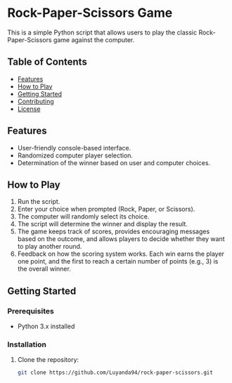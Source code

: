 # Rock-Paper-Scissors Game

This is a simple Python script that allows users to play the classic Rock-Paper-Scissors game against the computer.

## Table of Contents

- [Features](#features)
- [How to Play](#how-to-play)
- [Getting Started](#getting-started)
- [Contributing](#contributing)
- [License](#license)

## Features

- User-friendly console-based interface.
- Randomized computer player selection.
- Determination of the winner based on user and computer choices.

## How to Play

1. Run the script.
2. Enter your choice when prompted (Rock, Paper, or Scissors).
3. The computer will randomly select its choice.
4. The script will determine the winner and display the result.
5. The game keeps track of scores, provides encouraging messages based on the outcome, and allows players to decide whether they want to play another round.
6. Feedback on how the scoring system works. Each win earns the player one point, and the first to reach a certain number of points (e.g., 3) is the overall winner.

## Getting Started

### Prerequisites

- Python 3.x installed

### Installation

1. Clone the repository:

   ```bash
   git clone https://github.com/Luyanda94/rock-paper-scissors.git

